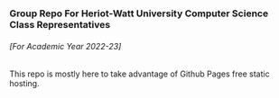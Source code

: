 ### Group Repo For Heriot-Watt University Computer Science Class Representatives 
###### [For Academic Year 2022-23]

This repo is mostly here to take advantage of Github Pages free static hosting.
